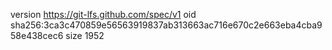 version https://git-lfs.github.com/spec/v1
oid sha256:3ca3c470859e56563919837ab313663ac716e670c2e663eba4cba958e438cec6
size 1952
